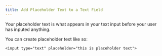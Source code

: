 ```yaml
---
title: Add Placeholder Text to a Text Field
---
```

Your placeholder text is what appears in your text input before your user has inputed anything.

You can create placeholder text like so:

    <input type="text" placeholder="this is placeholder text">